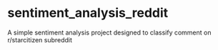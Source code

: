 # sentiment_analysis_reddit
A simple sentiment analysis project designed to classify comment on r/starcitizen subreddit
